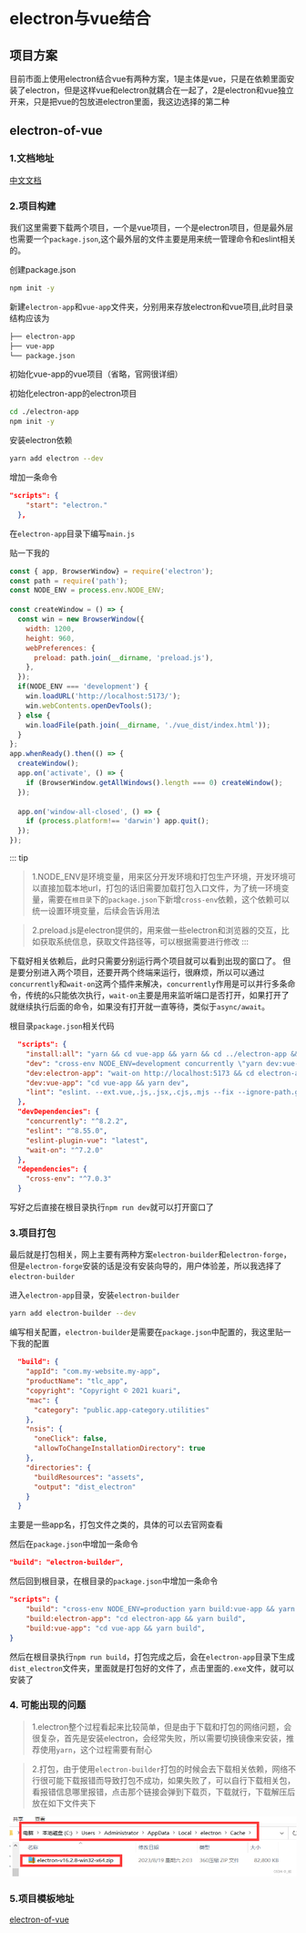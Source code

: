 # electron与vue结合

## 项目方案

目前市面上使用electron结合vue有两种方案，1是主体是vue，只是在依赖里面安装了electron，但是这样vue和electron就耦合在一起了，2是electron和vue独立开来，只是把vue的包放进electron里面，我这边选择的第二种

## electron-of-vue

### 1.文档地址

[中文文档](https://www.electronjs.org/zh/docs/latest/)

### 2.项目构建

我们这里需要下载两个项目，一个是vue项目，一个是electron项目，但是最外层也需要一个`package.json`,这个最外层的文件主要是用来统一管理命令和eslint相关的。

创建package.json

```bash
npm init -y
```

新建`electron-app`和`vue-app`文件夹，分别用来存放electron和vue项目,此时目录结构应该为

```bash
├── electron-app
├── vue-app
└── package.json
```

初始化vue-app的vue项目（省略，官网很详细）

初始化electron-app的electron项目

```bash
cd ./electron-app
npm init -y
```

安装electron依赖

```bash
yarn add electron --dev
```

增加一条命令

```json
"scripts": {
    "start": "electron."
  },
```

在`electron-app`目录下编写`main.js`

贴一下我的

```js
const { app, BrowserWindow} = require('electron');
const path = require('path');
const NODE_ENV = process.env.NODE_ENV;

const createWindow = () => {
  const win = new BrowserWindow({
    width: 1200,
    height: 960,
    webPreferences: {
      preload: path.join(__dirname, 'preload.js'),
    },
  });
  if(NODE_ENV === 'development') {
    win.loadURL('http://localhost:5173/');
    win.webContents.openDevTools();
  } else {
    win.loadFile(path.join(__dirname, './vue_dist/index.html'));
  }
};
app.whenReady().then(() => {
  createWindow();
  app.on('activate', () => {
    if (BrowserWindow.getAllWindows().length === 0) createWindow();
  });

  app.on('window-all-closed', () => {
    if (process.platform!== 'darwin') app.quit();
  });  
});
```

::: tip
> 1.NODE_ENV是环境变量，用来区分开发环境和打包生产环境，开发环境可以直接加载本地url，打包的话旧需要加载打包入口文件，为了统一环境变量，需要在`根目录`下的`package.json`下新增`cross-env`依赖，这个依赖可以统一设置环境变量，后续会告诉用法

> 2.preload.js是electron提供的，用来做一些electron和浏览器的交互，比如获取系统信息，获取文件路径等，可以根据需要进行修改
:::

下载好相关依赖后，此时只需要分别运行两个项目就可以看到出现的窗口了。
但是要分别进入两个项目，还要开两个终端来运行，很麻烦，所以可以通过`concurrently`和`wait-on`这两个插件来解决，`concurrently`作用是可以并行多条命令，传统的`&`只能依次执行，`wait-on`主要是用来监听端口是否打开，如果打开了就继续执行后面的命令，如果没有打开就一直等待，类似于`async/await`。

根目录`package.json`相关代码

```json
  "scripts": {
    "install:all": "yarn && cd vue-app && yarn && cd ../electron-app && yarn",
    "dev": "cross-env NODE_ENV=development concurrently \"yarn dev:vue-app\" \"yarn dev:electron-app\"",
    "dev:electron-app": "wait-on http://localhost:5173 && cd electron-app && yarn start",
    "dev:vue-app": "cd vue-app && yarn dev",
    "lint": "eslint. --ext.vue,.js,.jsx,.cjs,.mjs --fix --ignore-path.gitignore"
  },
  "devDependencies": {
    "concurrently": "^8.2.2",
    "eslint": "^8.55.0",
    "eslint-plugin-vue": "latest",
    "wait-on": "^7.2.0"
  },
  "dependencies": {
    "cross-env": "^7.0.3"
  }
```

写好之后直接在根目录执行`npm run dev`就可以打开窗口了

### 3.项目打包

最后就是打包相关，网上主要有两种方案`electron-builder`和`electron-forge`，但是`electron-forge`安装的话是没有安装向导的，用户体验差，所以我选择了`electron-builder`

进入`electron-app`目录，安装`electron-builder`

```bash
yarn add electron-builder --dev
```

编写相关配置，`electron-builder`是需要在`package.json`中配置的，我这里贴一下我的配置

```json
  "build": {
    "appId": "com.my-website.my-app",
    "productName": "tlc_app",
    "copyright": "Copyright © 2021 kuari",
    "mac": {
      "category": "public.app-category.utilities"
    },
    "nsis": {
      "oneClick": false,
      "allowToChangeInstallationDirectory": true
    },
    "directories": {
      "buildResources": "assets",
      "output": "dist_electron"
    }
  }
```

主要是一些app名，打包文件之类的，具体的可以去官网查看

然后在`package.json`中增加一条命令

```json
"build": "electron-builder",
```

然后回到根目录，在根目录的`package.json`中增加一条命令

```json
"scripts": {
    "build": "cross-env NODE_ENV=production yarn build:vue-app && yarn build:electron-app",
    "build:electron-app": "cd electron-app && yarn build",
    "build:vue-app": "cd vue-app && yarn build",
}
```

然后在根目录执行`npm run build`，打包完成之后，会在`electron-app`目录下生成`dist_electron`文件夹，里面就是打包好的文件了，点击里面的`.exe`文件，就可以安装了

### 4. 可能出现的问题

> 1.electron整个过程看起来比较简单，但是由于下载和打包的网络问题，会很复杂，首先是安装electron，会经常失败，所以需要切换镜像来安装，推荐使用`yarn`，这个过程需要有耐心

> 2.打包，由于使用`electron-builder`打包的时候会去下载相关依赖，网络不行很可能下载报错而导致打包不成功，如果失败了，可以自行下载相关包，看报错信息哪里报错，点击那个链接会弹到下载页，下载就行，下载解压后放在如下文件夹下

![图片](./images/image1.png)

### 5.项目模板地址

[electron-of-vue](https://github.com/tlc123321/electron-of-vue)

